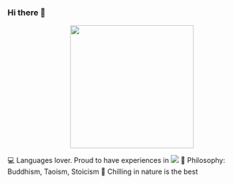 ### Hi there 👋

<p align="center">
  <img width="250" src=https://media.giphy.com/media/3oKGz9PtFqfXQy0yre/giphy.gif">
</p>
                    
:computer: Languages lover. Proud to have experiences in <img src="https://img.icons8.com/color/48/000000/python.png"/>
:book: Philosophy: Buddhism, Taoism, Stoicism
:herb: Chilling in nature is the best
